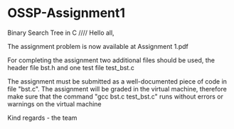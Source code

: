 # OSSP-Assignment1
Binary Search Tree in C
////
Hello all,

The assignment problem is now available at Assignment 1.pdf

For completing the assignment two additional files should be used, the header file bst.h and one test file test_bst.c

The assignment must be submitted as a well-documented piece of code in file "bst.c". The assignment will be graded in the virtual machine, therefore make sure that the command "gcc bst.c test_bst.c" runs without errors or warnings on the virtual machine

Kind regards - the team
